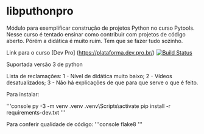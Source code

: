 # libputhonpro
Módulo para exemplificar construção de projetos Python no curso Pytools. 
Nesse curso é tentado ensinar como contribuir com projetos de código aberto.
Pórém a didática é muito ruim.
Tem que se fazer tudo sozinho.

Link para o curso [Dev Pro] (https://plataforma.dev.pro.br/)
[![Build Status](https://app.travis-ci.com/Michel4lves/libputhonpro.svg?branch=master)](https://app.travis-ci.com/Michel4lves/libputhonpro)

Suportada versão 3 de python

Lista de reclamações:
1 - Nível de didática muito baixo;
2 - Vídeos desatualizados;
3 - Não há explicações de que para que serve o que é feito.

Para instalar:

'''console
py -3 -m venv .venv
.venv\Scripts\activate
pip install -r requirements-dev.txt
'''

Para conferir qualidade de código:
'''console
flake8
'''

